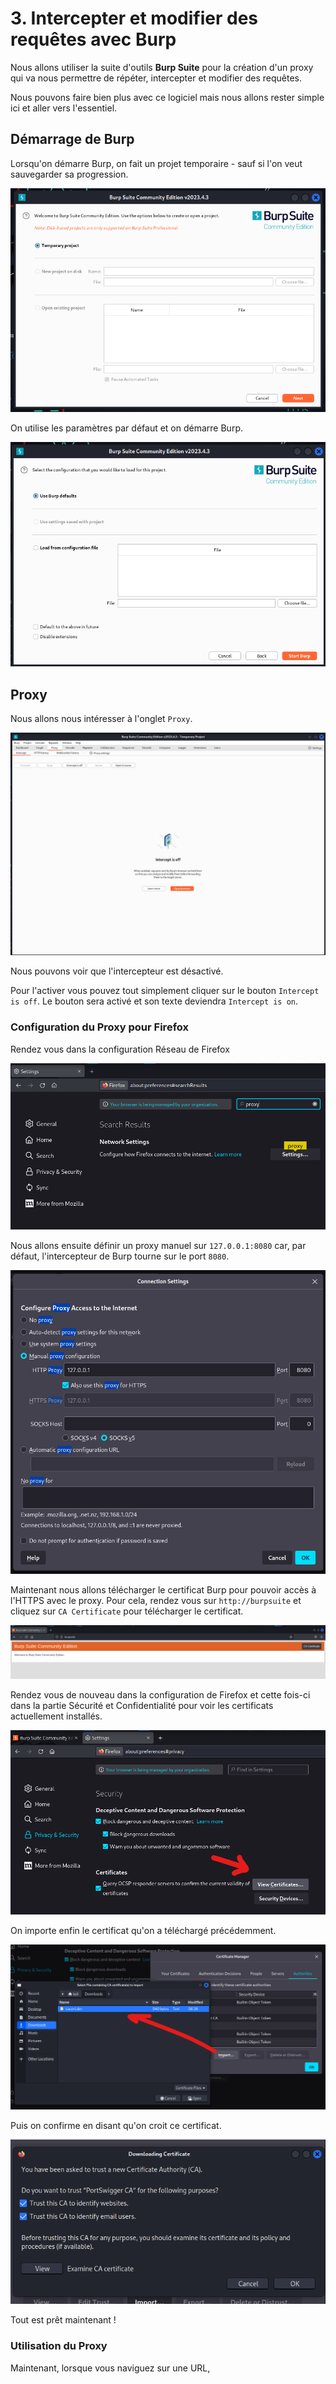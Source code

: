 # 3. Intercepter et modifier des requêtes avec Burp

Nous allons utiliser la suite d'outils **Burp Suite** pour la création d'un proxy qui va nous
permettre de répéter, intercepter et modifier des requêtes.

Nous pouvons faire bien plus avec ce logiciel mais nous allons rester simple ici et aller vers l'essentiel.

## Démarrage de Burp

Lorsqu'on démarre Burp, on fait un projet temporaire - sauf si l'on veut sauvegarder sa progression.

![Burp Suite / Pop-up de démarrage](../../_assets/images/burp-suite-1.png)

On utilise les paramètres par défaut et on démarre Burp.

![Burp Suite / Configuration du projet temporaire](../../_assets/images/burp-suite-2.png)

## Proxy

Nous allons nous intéresser à l'onglet `Proxy`.

![Burp Suite / Onglet Proxy quand l'intercepteur est désactivé](../../_assets/images/burp-suite-3.png)

Nous pouvons voir que l'intercepteur est désactivé.

Pour l'activer vous pouvez tout simplement cliquer sur le bouton `Intercept is off`.
Le bouton sera activé et son texte deviendra `Intercept is on`.

### Configuration du Proxy pour Firefox

Rendez vous dans la configuration Réseau de Firefox  

![Burp Suite / Configuration Firefox](../../_assets/images/burp-suite-4.png)

Nous allons ensuite définir un proxy manuel sur `127.0.0.1:8080` car, par défaut, l'intercepteur de Burp tourne sur le port `8080`.

![Burp Suite / Configuration Réseau Firefox](../../_assets/images/burp-suite-5.png)

Maintenant nous allons télécharger le certificat Burp pour pouvoir accès à l'HTTPS avec le proxy.
Pour cela, rendez vous sur `http://burpsuite` et cliquez sur `CA Certificate` pour télécharger le certificat.

![Burp Suite / Téléchargement Certificat CA](../../_assets/images/burp-suite-6.png)

Rendez vous de nouveau dans la configuration de Firefox et cette fois-ci dans la partie Sécurité et Confidentialité pour voir les certificats actuellement installés.

![Burp Suite / Voir les certificats dans Firefox](../../_assets/images/burp-suite-7.png)

On importe enfin le certificat qu'on a téléchargé précédemment.

![Burp Suite / Voir les certificats dans Firefox](../../_assets/images/burp-suite-8.png)

Puis on confirme en disant qu'on croit ce certificat.

![Burp Suite / Confirmation de l'import du certificat dans Firefox](../../_assets/images/burp-suite-9.png)

Tout est prêt maintenant !

### Utilisation du Proxy

Maintenant, lorsque vous naviguez sur une URL, 